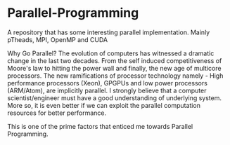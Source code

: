 # Parallel-Programming
A repository that has some interesting parallel implementation. Mainly pTheads, MPI, OpenMP and CUDA

Why Go Parallel? 
The evolution of computers has witnessed a dramatic change in the last two decades. From the self induced competitiveness of Moore's law to hitting the power wall and finally, the new age of multicore processors. The new ramifications of processor technology namely - High performance processors (Xeon), GPGPUs and low power processors (ARM/Atom), are implicitly parallel. I strongly believe that a computer scientist/engineer must have a good understanding of underlying system. More so, it is even better if we can exploit the parallel computation resources for better performance.

This is one of the prime factors that enticed me towards Parallel Programming.
